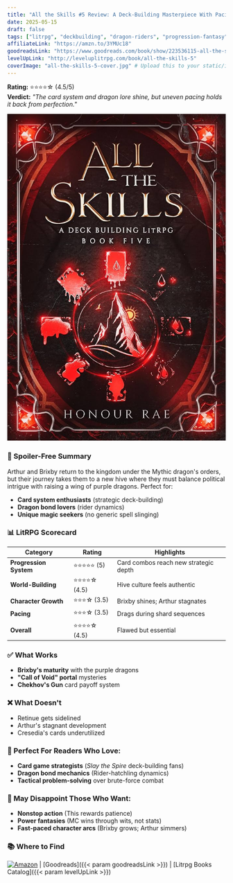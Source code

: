 ```yaml
---
title: "All the Skills #5 Review: A Deck-Building Masterpiece With Pacing Flaws"
date: 2025-05-15
draft: false
tags: ["litrpg", "deckbuilding", "dragon-riders", "progression-fantasy"]
affiliateLink: "https://amzn.to/3YMUc18"
goodreadsLink: "https://www.goodreads.com/book/show/223536115-all-the-skills-5"
levelUpLink: "http://leveluplitrpg.com/book/all-the-skills-5"
coverImage: "all-the-skills-5-cover.jpg" # Upload this to your static/images folder
---
```


**Rating:** ⭐️⭐️⭐️⭐️☆ (4.5/5)  
**Verdict:** *"The card system and dragon lore shine, but uneven pacing holds it back from perfection."*

[![All the Skills #5 Book Cover](all-the-skills-5-cover.jpg)](https://amzn.to/3YMUc18)

### 📖 Spoiler-Free Summary
Arthur and Brixby return to the kingdom under the Mythic dragon's orders, but their journey takes them to a new hive where they must balance political intrigue with raising a wing of purple dragons. Perfect for:
- **Card system enthusiasts** (strategic deck-building)
- **Dragon bond lovers** (rider dynamics)
- **Unique magic seekers** (no generic spell slinging)


### 📊 LitRPG Scorecard
| **Category**          | **Rating** | **Highlights** |
|-----------------------|------------|----------------|
| **Progression System** | ⭐️⭐️⭐️⭐️⭐️ (5) | Card combos reach new strategic depth |
| **World-Building**     | ⭐️⭐️⭐️⭐️☆ (4.5) | Hive culture feels authentic |
| **Character Growth**   | ⭐️⭐️⭐️☆ (3.5) | Brixby shines; Arthur stagnates |
| **Pacing**            | ⭐️⭐️⭐️☆ (3.5) | Drags during shard sequences |
| **Overall**           | ⭐️⭐️⭐️⭐️☆ (4.5) | Flawed but essential |

### ✅ What Works
- **Brixby's maturity** with the purple dragons
- **"Call of Void" portal** mysteries
- **Chekhov's Gun** card payoff system

### ❌ What Doesn't
- Retinue gets sidelined
- Arthur's stagnant development
- Cresedia's cards underutilized

### 🎯 Perfect For Readers Who Love:
- **Card game strategists** (*Slay the Spire* deck-building fans)  
- **Dragon bond mechanics** (Rider-hatchling dynamics)  
- **Tactical problem-solving** over brute-force combat  

### 🚫 May Disappoint Those Who Want:
- **Nonstop action** (This rewards patience)  
- **Power fantasies** (MC wins through wits, not stats)  
- **Fast-paced character arcs** (Brixby grows; Arthur simmers)  

### 📚 Where to Find
[![Amazon](/images/amazon-logo.png)](https://amzn.to/3YMUc18) | [Goodreads]({{< param goodreadsLink >}}) | [Litrpg Books Catalog]({{< param levelUpLink >}})

